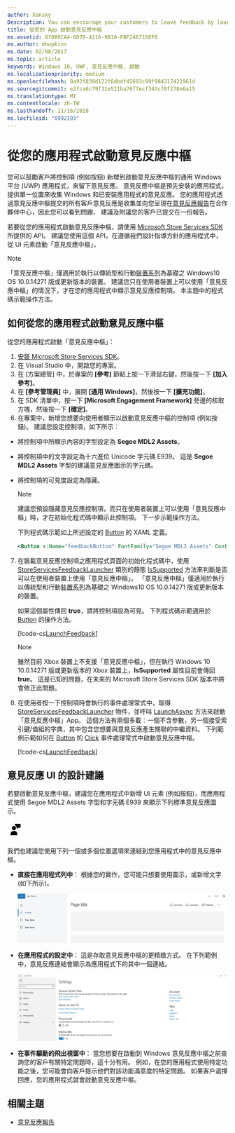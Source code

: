 ```yaml
---
author: Xansky
Description: You can encourage your customers to leave feedback by launching Feedback Hub from your app.
title: 從您的 App 啟動意見反應中樞
ms.assetid: 070B9CA4-6D70-4116-9B18-FBF246716EF0
ms.author: mhopkins
ms.date: 02/08/2017
ms.topic: article
keywords: Windows 10, UWP, 意見反應中樞, 啟動
ms.localizationpriority: medium
ms.openlocfilehash: 8a92f839d122f6dbdf45693c99f984317421961d
ms.sourcegitcommit: e2fca6c79f31e521ba76f7ecf343cf8f278e6a15
ms.translationtype: MT
ms.contentlocale: zh-TW
ms.lasthandoff: 11/16/2018
ms.locfileid: "6992193"
---
```

# <a name="launch-feedback-hub-from-your-app"></a>從您的應用程式啟動意見反應中樞

您可以鼓勵客戶將控制項 (例如按鈕) 新增到啟動意見反應中樞的通用 Windows 平台 (UWP) 應用程式，來留下意見反應。 意見反應中樞是預先安裝的應用程式，提供單一位置來收集 Windows 和已安裝應用程式的意見反應。 您的應用程式透過意見反應中樞提交的所有客戶意見反應是收集並向您呈現在[意見反應報告](../publish/feedback-report.md)在合作夥伴中心，因此您可以看到問題、 建議及附議您的客戶已提交在一份報告。

若要從您的應用程式啟動意見反應中樞，請使用 [Microsoft Store Services SDK](http://aka.ms/store-em-sdk) 所提供的 API。 建議您使用這個 API，在遵循我們設計指導方針的應用程式中，從 UI 元素啟動「意見反應中樞」。

> [!NOTE]
> 「意見反應中樞」僅適用於執行以傳統型和行動[裝置系列](https://msdn.microsoft.com/windows/uwp/get-started/universal-application-platform-guide#device-families)為基礎之 Windows10 OS 10.0.14271 版或更新版本的裝置。 建議您只在使用者裝置上可以使用「意見反應中樞」的情況下，才在您的應用程式中顯示意見反應控制項。 本主題中的程式碼示範操作方法。

## <a name="how-to-launch-feedback-hub-from-your-app"></a>如何從您的應用程式啟動意見反應中樞

從您的應用程式啟動「意見反應中樞」：

1. [安裝 Microsoft Store Services SDK](microsoft-store-services-sdk.md#install-the-sdk)。
2. 在 Visual Studio 中，開啟您的專案。
3. 在 \[方案總管\] 中，於專案的 **\[參考\]** 節點上按一下滑鼠右鍵，然後按一下 **\[加入參考\]**。
4. 在 **\[參考管理員\]** 中，展開 **\[通用 Windows\]**，然後按一下 **\[擴充功能\]**。
5. 在 SDK 清單中，按一下 **\[Microsoft Engagement Framework\]** 旁邊的核取方塊，然後按一下 **\[確定\]**。
6. 在專案中，新增您想要向使用者顯示以啟動意見反應中樞的控制項 (例如按鈕)。 建議您設定控制項，如下所示︰
  * 將控制項中所顯示內容的字型設定為 **Segoe MDL2 Assets**。
  * 將控制項中的文字設定為十六進位 Unicode 字元碼 E939。 這是 **Segoe MDL2 Assets** 字型的建議意見反應圖示的字元碼。
  * 將控制項的可見度設定為隱藏。
    > [!NOTE]
    > 建議您預設隱藏意見反應控制項，而只在使用者裝置上可以使用「意見反應中樞」時，才在初始化程式碼中顯示此控制項。 下一步示範操作方法。

    下列程式碼示範如上所述設定的 [Button](https://docs.microsoft.com/uwp/api/Windows.UI.Xaml.Controls.Button) 的 XAML 定義。

    ```XML
    <Button x:Name="feedbackButton" FontFamily="Segoe MDL2 Assets" Content="&#xE939;" HorizontalAlignment="Left" Margin="138,352,0,0" VerticalAlignment="Top" Visibility="Collapsed"  Click="feedbackButton_Click"/>
    ```

7. 在裝載意見反應控制項之應用程式頁面的初始化程式碼中，使用 [StoreServicesFeedbackLauncher](https://docs.microsoft.com/uwp/api/microsoft.services.store.engagement.storeservicesfeedbacklauncher) 類別的靜態 [IsSupported](https://docs.microsoft.com/uwp/api/microsoft.services.store.engagement.storeservicesfeedbacklauncher.issupported) 方法來判斷是否可以在使用者裝置上使用「意見反應中樞」。 「意見反應中樞」僅適用於執行以傳統型和行動[裝置系列](https://msdn.microsoft.com/windows/uwp/get-started/universal-application-platform-guide#device-families)為基礎之 Windows10 OS 10.0.14271 版或更新版本的裝置。

    如果這個屬性傳回 **true**，請將控制項設為可見。 下列程式碼示範適用於 [Button](https://msdn.microsoft.com/library/windows/apps/windows.ui.xaml.controls.button.aspx) 的操作方法。

    [!code-cs[LaunchFeedback](./code/StoreSDKSamples/cs/FeedbackPage.xaml.cs#ToggleFeedbackVisibility)]
      > [!NOTE]
      > 雖然目前 Xbox 裝置上不支援「意見反應中樞」，但在執行 Windows 10 10.0.14271 版或更新版本的 Xbox 裝置上，**IsSupported** 屬性目前會傳回 **true**。 這是已知的問題，在未來的 Microsoft Store Services SDK 版本中將會修正此問題。  

8. 在使用者按一下控制項時會執行的事件處理常式中，取得 [StoreServicesFeedbackLauncher](https://docs.microsoft.com/uwp/api/microsoft.services.store.engagement.storeservicesfeedbacklauncher) 物件，並呼叫 [LaunchAsync](https://docs.microsoft.com/uwp/api/microsoft.services.store.engagement.storeservicesfeedbacklauncher.launchasync) 方法來啟動「意見反應中樞」App。 這個方法有兩個多載︰一個不含參數，另一個接受索引鍵/值組的字典，其中包含您想要與意見反應產生關聯的中繼資料。 下列範例示範如何在 [Button](https://docs.microsoft.com/uwp/api/Windows.UI.Xaml.Controls.Button) 的 [Click](https://docs.microsoft.com/uwp/api/windows.ui.xaml.controls.primitives.buttonbase.click) 事件處理常式中啟動意見反應中樞。

    [!code-cs[LaunchFeedback](./code/StoreSDKSamples/cs/FeedbackPage.xaml.cs#FeedbackButtonClick)]

## <a name="design-recommendations-for-your-feedback-ui"></a>意見反應 UI 的設計建議

若要啟動意見反應中樞，建議您在應用程式中新增 UI 元素 (例如按鈕)，而應用程式使用 Segoe MDL2 Assets 字型和字元碼 E939 來顯示下列標準意見反應圖示。

![意見反應圖示](images/feedback_icon.PNG)

我們也建議您使用下列一個或多個位置選項來連結到您應用程式中的意見反應中樞。
* **直接在應用程式列中**： 根據您的實作，您可能只想要使用圖示，或新增文字 (如下所示)。

  ![意見反應圖示](images/feedback_appbar_placement.png)

* **在應用程式的設定中**： 這是存取意見反應中樞的更精緻方式。 在下列範例中，意見反應連結會顯示為應用程式下的其中一個連結。

  ![意見反應圖示](images/feedback_settings_placement.png)

* **在事件驅動的飛出視窗中**： 當您想要在啟動到 Windows 意見反應中樞之前查詢您的客戶有關特定問題時，這十分有用。 例如，在您的應用程式使用特定功能之後，您可能會向客戶提示他們對該功能滿意度的特定問題。 如果客戶選擇回應，您的應用程式就會啟動意見反應中樞。


## <a name="related-topics"></a>相關主題

* [意見反應報告](../publish/feedback-report.md)
